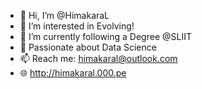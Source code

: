 - 👋 Hi, I’m @HimakaraL
- 👀 I’m interested in Evolving!
- 🌱 I’m currently following a Degree @SLIIT
- 💞️ Passionate about Data Science
- 📫 Reach me: himakaral@outlook.com
- 🌐 http://himakaral.000.pe

<!---
HimakaraL/HimakaraL is a ✨ special ✨ repository because its `README.md` (this file) appears on your GitHub profile.
You can click the Preview link to take a look at your changes.
--->

